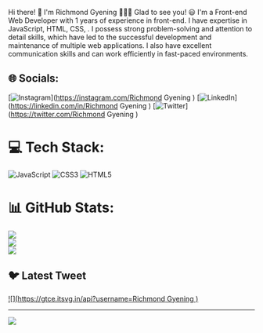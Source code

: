 Hi there! 👋 I'm Richmond Gyening 🙋🏼‍♂️ Glad to see you! 😃 I'm a Front-end Web Developer with 1 years of experience in front-end. 
I have expertise in JavaScript, HTML, CSS, . I possess strong problem-solving and attention to detail skills, 
which have led to the successful development and maintenance of multiple web applications.
I also have excellent communication skills and can work efficiently in fast-paced environments.
## 🌐 Socials:
[![Instagram](https://img.shields.io/badge/Instagram-%23E4405F.svg?logo=Instagram&logoColor=white)](https://instagram.com/Richmond Gyening ) [![LinkedIn](https://img.shields.io/badge/LinkedIn-%230077B5.svg?logo=linkedin&logoColor=white)](https://linkedin.com/in/Richmond Gyening ) [![Twitter](https://img.shields.io/badge/Twitter-%231DA1F2.svg?logo=Twitter&logoColor=white)](https://twitter.com/Richmond Gyening ) 

# 💻 Tech Stack:
![JavaScript](https://img.shields.io/badge/javascript-%23323330.svg?style=for-the-badge&logo=javascript&logoColor=%23F7DF1E) ![CSS3](https://img.shields.io/badge/css3-%231572B6.svg?style=for-the-badge&logo=css3&logoColor=white) ![HTML5](https://img.shields.io/badge/html5-%23E34F26.svg?style=for-the-badge&logo=html5&logoColor=white)
# 📊 GitHub Stats:
![](https://github-readme-stats.vercel.app/api?username=RichyDev07&theme=dark&hide_border=false&include_all_commits=false&count_private=false)<br/>
![](https://github-readme-streak-stats.herokuapp.com/?user=RichyDev07&theme=dark&hide_border=false)<br/>
![](https://github-readme-stats.vercel.app/api/top-langs/?username=RichyDev07&theme=dark&hide_border=false&include_all_commits=false&count_private=false&layout=compact)

## 🐦 Latest Tweet
[![](https://gtce.itsvg.in/api?username=Richmond Gyening )](https://github.com/VishwaGauravIn/github-twitter-card-embed)

---
[![](https://visitcount.itsvg.in/api?id=RichyDev07&icon=0&color=0)](https://visitcount.itsvg.in)

<!-- Proudly created with GPRM ( https://gprm.itsvg.in ) -->
